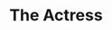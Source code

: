 ---
title: The Actress
year: 1934
opening_date: 1934-01-09
closing_date: 
layout: productions
image:
image_caption:
image_credit:
playbill:
category:
Theatre: Theatre Jacksonville
cast:
  Robert Grant: Cleveland McKnight
  Hannah Mullett: Elizabeth Crenshaw
  Yvonne Yvette: Helen Zeigler McMurry
  His Father: Ralph M. Anderson
crew:
  Director: Ralph M. Anderson
  Assistant Director: E.S. Beauchamp-Nobbs
understudies:
orchestra:
external_links:
---